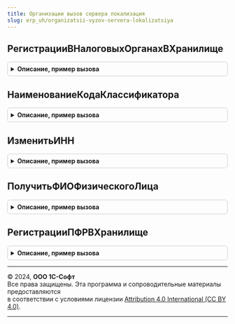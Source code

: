 ```yaml
---
title: Организации вызов сервера локализация
slug: erp_uh/organizatsii-vyzov-servera-lokalizatsiya
---
```



## РегистрацииВНалоговыхОрганахВХранилище
<details style="margin: 1em 0; padding: 0.5em; border: 1px solid #ccc; border-radius: 6px;">

<summary style="font-weight: bold; cursor: pointer;">Описание, пример вызова</summary>

```bsl

//++ Локализация

Функция РегистрацииВНалоговыхОрганахВХранилище(ОбъектСсылка, УникальныйИдентификатор) Экспорт
```

Пример вызова
```bsl
Результат = ОрганизацииВызовСервераЛокализация.РегистрацииВНалоговыхОрганахВХранилище(ОбъектСсылка, УникальныйИдентификатор) 
```
</details>

## НаименованиеКодаКлассификатора
<details style="margin: 1em 0; padding: 0.5em; border: 1px solid #ccc; border-radius: 6px;">

<summary style="font-weight: bold; cursor: pointer;">Описание, пример вызова</summary>

```bsl

Функция НаименованиеКодаКлассификатора(ИмяКлассификатора, Знач Код) Экспорт
```

Пример вызова
```bsl
Результат = ОрганизацииВызовСервераЛокализация.НаименованиеКодаКлассификатора(ИмяКлассификатора, Код) 
```
</details>

## ИзменитьИНН
<details style="margin: 1em 0; padding: 0.5em; border: 1px solid #ccc; border-radius: 6px;">

<summary style="font-weight: bold; cursor: pointer;">Описание, пример вызова</summary>

```bsl

Функция ИзменитьИНН(СсылкаНаОбъект) Экспорт
```

Пример вызова
```bsl
Результат = ОрганизацииВызовСервераЛокализация.ИзменитьИНН(СсылкаНаОбъект) 
```
</details>

## ПолучитьФИОФизическогоЛица
<details style="margin: 1em 0; padding: 0.5em; border: 1px solid #ccc; border-radius: 6px;">

<summary style="font-weight: bold; cursor: pointer;">Описание, пример вызова</summary>

```bsl

Функция ПолучитьФИОФизическогоЛица(ИндивидуальныйПредприниматель) Экспорт
```

Пример вызова
```bsl
Результат = ОрганизацииВызовСервераЛокализация.ПолучитьФИОФизическогоЛица(ИндивидуальныйПредприниматель) 
```
</details>

## РегистрацииПФРВХранилище
<details style="margin: 1em 0; padding: 0.5em; border: 1px solid #ccc; border-radius: 6px;">

<summary style="font-weight: bold; cursor: pointer;">Описание, пример вызова</summary>

```bsl

//++ НЕ УТ

Функция РегистрацииПФРВХранилище(ОбъектСсылка, УникальныйИдентификатор) Экспорт
```

Пример вызова
```bsl
Результат = ОрганизацииВызовСервераЛокализация.РегистрацииПФРВХранилище(ОбъектСсылка, УникальныйИдентификатор) 
```
</details>

---

© 2024, **ООО 1С-Софт**  
Все права защищены. Эта программа и сопроводительные материалы предоставляются  
в соответствии с условиями лицензии [Attribution 4.0 International (CC BY 4.0)](https://creativecommons.org/licenses/by/4.0/legalcode).

---
